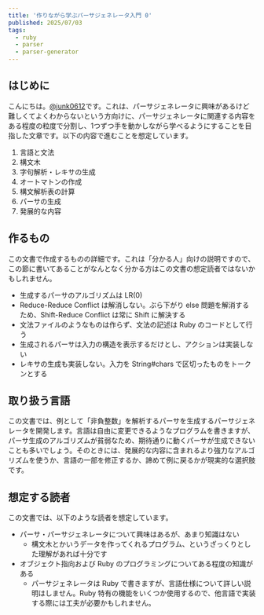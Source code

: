 ```yaml
---
title: '作りながら学ぶパーサジェネレータ入門 0'
published: 2025/07/03
tags:
  - ruby
  - parser
  - parser-generator
---
```


## はじめに

こんにちは。[@junk0612](https://x.com/junk0612)です。これは、パーサジェネレータに興味があるけど難しくてよくわからないという方向けに、パーサジェネレータに関連する内容をある程度の粒度で分割し、1つずつ手を動かしながら学べるようにすることを目指した文章です。以下の内容で進むことを想定しています。

1. 言語と文法
2. 構文木
3. 字句解析・レキサの生成
4. オートマトンの作成
5. 構文解析表の計算
6. パーサの生成
7. 発展的な内容

## 作るもの

この文書で作成するものの詳細です。これは「分かる人」向けの説明ですので、この節に書いてあることがなんとなく分かる方はこの文書の想定読者ではないかもしれません。

- 生成するパーサのアルゴリズムは LR(0)
- Reduce-Reduce Conflict は解消しない。ぶら下がり else 問題を解消するため、Shift-Reduce Conflict は常に Shift に解決する
- 文法ファイルのようなものは作らず、文法の記述は Ruby のコードとして行う
- 生成されるパーサは入力の構造を表示するだけとし、アクションは実装しない
- レキサの生成も実装しない。入力を String#chars で区切ったものをトークンとする

## 取り扱う言語

この文書では、例として「非負整数」を解析するパーサを生成するパーサジェネレータを開発します。言語は自由に変更できるようなプログラムを書きますが、パーサ生成のアルゴリズムが貧弱なため、期待通りに動くパーサが生成できないことも多いでしょう。そのときには、発展的な内容に含まれるより強力なアルゴリズムを使うか、言語の一部を修正するか、諦めて例に戻るかが現実的な選択肢です。

## 想定する読者

この文書では、以下のような読者を想定しています。

- パーサ・パーサジェネレータについて興味はあるが、あまり知識はない
	- 構文木とかいうデータを作ってくれるプログラム、というざっくりとした理解があれば十分です
- オブジェクト指向および Ruby のプログラミングについてある程度の知識がある
	- パーサジェネレータは Ruby で書きますが、言語仕様について詳しい説明はしません。Ruby 特有の機能をいくつか使用するので、他言語で実装する際には工夫が必要かもしれません。
